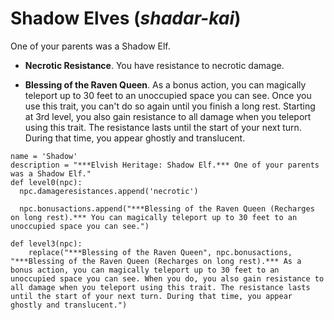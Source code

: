 # Shadow Elves (*shadar-kai*)
One of your parents was a Shadow Elf.

* **Necrotic Resistance**. You have resistance to necrotic damage.

* **Blessing of the Raven Queen**. As a bonus action, you can magically teleport up to 30 feet to an unoccupied space you can see. Once you use this trait, you can't do so again until you finish a long rest. Starting at 3rd level, you also gain resistance to all damage when you teleport using this trait. The resistance lasts until the start of your next turn. During that time, you appear ghostly and translucent.

```
name = 'Shadow'
description = "***Elvish Heritage: Shadow Elf.*** One of your parents was a Shadow Elf."
def level0(npc):
  npc.damageresistances.append('necrotic')

  npc.bonusactions.append("***Blessing of the Raven Queen (Recharges on long rest).*** You can magically teleport up to 30 feet to an unoccupied space you can see.")

def level3(npc):
    replace("***Blessing of the Raven Queen", npc.bonusactions, "***Blessing of the Raven Queen (Recharges on long rest).*** As a bonus action, you can magically teleport up to 30 feet to an unoccupied space you can see. When you do, you also gain resistance to all damage when you teleport using this trait. The resistance lasts until the start of your next turn. During that time, you appear ghostly and translucent.")
```
